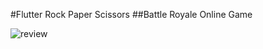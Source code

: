 #Flutter Rock Paper Scissors
##Battle Royale Online Game

![review](https://onuryasar.online/images/works/rpsonline.png)
